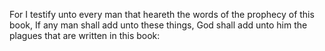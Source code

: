 For I testify unto every man that heareth the words of the prophecy of this book, If any man shall add unto these things, God shall add unto him the plagues that are written in this book:
